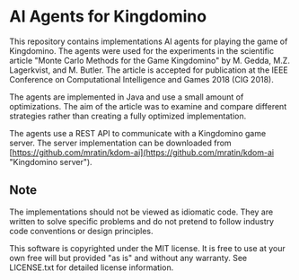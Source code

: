 # AI Agents for Kingdomino

This repository contains implementations AI agents for playing the
game of Kingdomino. The agents were used for the experiments in the
scientific article "Monte Carlo Methods for the Game Kingdomino" by
M. Gedda, M.Z. Lagerkvist, and M. Butler. The article is accepted for
publication at the IEEE Conference on Computational Intelligence and
Games 2018 (CIG 2018).

The agents are implemented in Java and use a small amount of
optimizations. The aim of the article was to examine and compare
different strategies rather than creating a fully optimized
implementation.

The agents use a REST API to communicate with a Kingdomino game
server. The server implementation can be downloaded from
[https://github.com/mratin/kdom-ai](https://github.com/mratin/kdom-ai
"Kingdomino server").

## Note

The implementations should not be viewed as idiomatic code. They are
written to solve specific problems and do not pretend to follow
industry code conventions or design principles.

This software is copyrighted under the MIT license. It is free to use
at your own free will but provided "as is" and without any
warranty. See LICENSE.txt for detailed license information.

